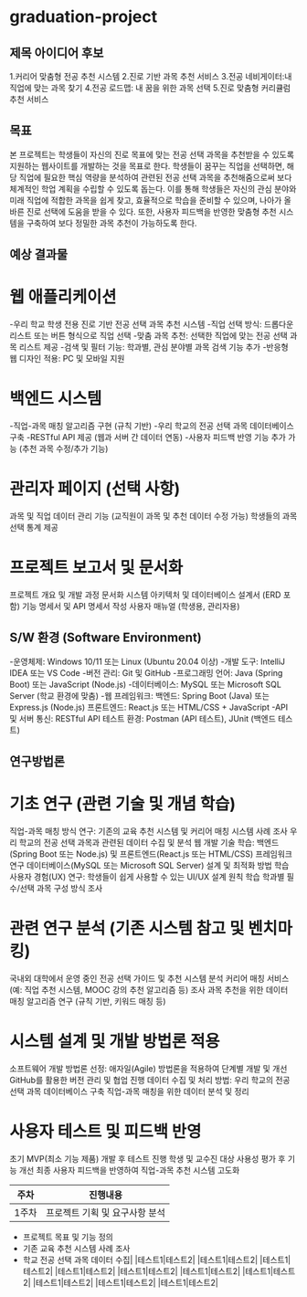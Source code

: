 # graduation-project

## 제목 아이디어 후보
1.커리어 맞춤형 전공 추천 시스템
2.진로 기반 과목 추천 서비스
3.전공 네비게이터:내 직업에 맞는 과목 찾기
4.전공 로드맵: 내 꿈을 위한 과목 선택
5.진로 맞춤형 커리큘럼 추천 서비스

## 목표
본 프로젝트는 학생들이 자신의 진로 목표에 맞는 전공 선택 과목을 추천받을 수 있도록 지원하는 웹사이트를 개발하는 것을 목표로 한다.
학생들이 꿈꾸는 직업을 선택하면, 해당 직업에 필요한 핵심 역량을 분석하여 관련된 전공 선택 과목을 추천해줌으로써 보다 체계적인 학업 계획을 수립할 수 있도록 돕는다.
이를 통해 학생들은 자신의 관심 분야와 미래 직업에 적합한 과목을 쉽게 찾고, 효율적으로 학습을 준비할 수 있으며, 나아가 올바른 진로 선택에 도움을 받을 수 있다.
또한, 사용자 피드백을 반영한 맞춤형 추천 시스템을 구축하여 보다 정밀한 과목 추천이 가능하도록 한다.

## 예상 결과물

 # 웹 애플리케이션
-우리 학교 학생 전용 진로 기반 전공 선택 과목 추천 시스템
-직업 선택 방식: 드롭다운 리스트 또는 버튼 형식으로 직업 선택
-맞춤 과목 추천: 선택한 직업에 맞는 전공 선택 과목 리스트 제공
-검색 및 필터 기능: 학과별, 관심 분야별 과목 검색 기능 추가
-반응형 웹 디자인 적용: PC 및 모바일 지원
# 백엔드 시스템
-직업-과목 매칭 알고리즘 구현 (규칙 기반)
-우리 학교의 전공 선택 과목 데이터베이스 구축
-RESTful API 제공 (웹과 서버 간 데이터 연동)
-사용자 피드백 반영 기능 추가 가능 (추천 과목 수정/추가 기능)
# 관리자 페이지 (선택 사항)
과목 및 직업 데이터 관리 기능 (교직원이 과목 및 추천 데이터 수정 가능)
학생들의 과목 선택 통계 제공
# 프로젝트 보고서 및 문서화
프로젝트 개요 및 개발 과정 문서화
시스템 아키텍처 및 데이터베이스 설계서 (ERD 포함)
기능 명세서 및 API 명세서 작성
사용자 매뉴얼 (학생용, 관리자용)

## S/W 환경 (Software Environment)
-운영체제: Windows 10/11 또는 Linux (Ubuntu 20.04 이상)
-개발 도구: IntelliJ IDEA 또는 VS Code
-버전 관리: Git 및 GitHub
-프로그래밍 언어: Java (Spring Boot) 또는 JavaScript (Node.js)
-데이터베이스: MySQL 또는 Microsoft SQL Server (학교 환경에 맞춤)
-웹 프레임워크:
  백엔드: Spring Boot (Java) 또는 Express.js (Node.js)
  프론트엔드: React.js 또는 HTML/CSS + JavaScript
-API 및 서버 통신: RESTful API
테스트 환경: Postman (API 테스트), JUnit (백엔드 테스트)

## 연구방법론
 # 기초 연구 (관련 기술 및 개념 학습)
직업-과목 매칭 방식 연구:
기존의 교육 추천 시스템 및 커리어 매칭 시스템 사례 조사
우리 학교의 전공 선택 과목과 관련된 데이터 수집 및 분석
웹 개발 기술 학습:
백엔드(Spring Boot 또는 Node.js) 및 프론트엔드(React.js 또는 HTML/CSS) 프레임워크 연구
데이터베이스(MySQL 또는 Microsoft SQL Server) 설계 및 최적화 방법 학습
사용자 경험(UX) 연구:
학생들이 쉽게 사용할 수 있는 UI/UX 설계 원칙 학습
학과별 필수/선택 과목 구성 방식 조사
# 관련 연구 분석 (기존 시스템 참고 및 벤치마킹)
국내외 대학에서 운영 중인 전공 선택 가이드 및 추천 시스템 분석
커리어 매칭 서비스(예: 직업 추천 시스템, MOOC 강의 추천 알고리즘 등) 조사
과목 추천을 위한 데이터 매칭 알고리즘 연구 (규칙 기반, 키워드 매칭 등)
# 시스템 설계 및 개발 방법론 적용
소프트웨어 개발 방법론 선정:
애자일(Agile) 방법론을 적용하여 단계별 개발 및 개선
GitHub를 활용한 버전 관리 및 협업 진행
데이터 수집 및 처리 방법:
우리 학교의 전공 선택 과목 데이터베이스 구축
직업-과목 매칭을 위한 데이터 분석 및 정리
# 사용자 테스트 및 피드백 반영
초기 MVP(최소 기능 제품) 개발 후 테스트 진행
학생 및 교수진 대상 사용성 평가 후 기능 개선
최종 사용자 피드백을 반영하여 직업-과목 추천 시스템 고도화

|주차|진행내용|
|------|---|
|1주차|프로젝트 기획 및 요구사항 분석 
- 프로젝트 목표 및 기능 정의
- 기존 교육 추천 시스템 사례 조사
- 학교 전공 선택 과목 데이터 수집|
|테스트1|테스트2|
|테스트1|테스트2|
|테스트1|테스트2|
|테스트1|테스트2|
|테스트1|테스트2|
|테스트1|테스트2|
|테스트1|테스트2|
|테스트1|테스트2|
|테스트1|테스트2|
|테스트1|테스트2|

